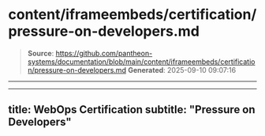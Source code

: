 # content/iframeembeds/certification/pressure-on-developers.md

> **Source**: https://github.com/pantheon-systems/documentation/blob/main/content/iframeembeds/certification/pressure-on-developers.md
> **Generated**: 2025-09-10 09:07:16

---

---
title: WebOps Certification
subtitle: "Pressure on Developers"
---

<Partial file="certification-guide/pressure-on-developers.md" />
